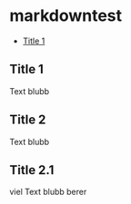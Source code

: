 # markdowntest
* [Title 1](#title-1)


## Title 1

Text blubb

## Title 2

Text blubb


## Title 2.1

viel Text blubb berer


